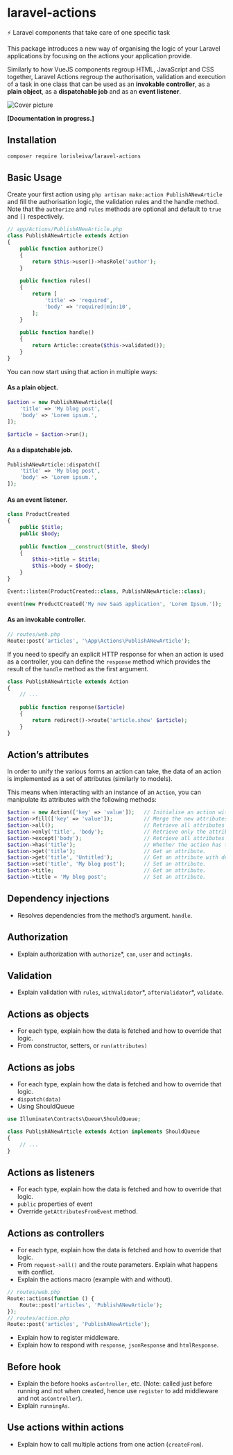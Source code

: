# laravel-actions
⚡️ Laravel components that take care of one specific task

This package introduces a new way of organising the logic of your Laravel applications by focusing on the actions your application provide.

Similarly to how VueJS components regroup HTML, JavaScript and CSS together, Laravel Actions regroup the authorisation, validation and execution of a task in one class that can be used as an **invokable controller**, as a **plain object**, as a **dispatchable job** and as an **event listener**.

![Cover picture](https://user-images.githubusercontent.com/3642397/58073806-87342680-7b9b-11e9-9669-df35fba71f6b.png)


**[Documentation in progress.]**

## Installation

```sh
composer require lorisleiva/laravel-actions
```

## Basic Usage

Create your first action using `php artisan make:action PublishANewArticle` and fill the authorisation logic, the validation rules and the handle method. Note that the `authorize` and `rules` methods are optional and default to `true` and `[]` respectively.

```php
// app/Actions/PublishANewArticle.php
class PublishANewArticle extends Action
{
    public function authorize()
    {
        return $this->user()->hasRole('author');
    }
    
    public function rules()
    {
        return [
            'title' => 'required',
            'body' => 'required|min:10',
        ];
    }
    
    public function handle()
    {
        return Article::create($this->validated());
    }
}
```

You can now start using that action in multiple ways:

#### As a plain object.

```php
$action = new PublishANewArticle([
    'title' => 'My blog post',
    'body' => 'Lorem ipsum.',
]);

$article = $action->run();
```

#### As a dispatchable job.

```php
PublishANewArticle::dispatch([
    'title' => 'My blog post',
    'body' => 'Lorem ipsum.',
]);
```

#### As an event listener.

```php
class ProductCreated
{
    public $title;
    public $body;
    
    public function __construct($title, $body)
    {
        $this->title = $title;
        $this->body = $body;
    }
}

Event::listen(ProductCreated::class, PublishANewArticle::class);

event(new ProductCreated('My new SaaS application', 'Lorem Ipsum.'));
```

#### As an invokable controller.

```php
// routes/web.php
Route::post('articles', '\App\Actions\PublishANewArticle');
```
If you need to specify an explicit HTTP response for when an action is used as a controller, you can define the `response` method which provides the result of the `handle` method as the first argument.

```php
class PublishANewArticle extends Action
{
    // ...
    
    public function response($article)
    {
        return redirect()->route('article.show' $article);
    }
}
```

## Action’s attributes
In order to unify the various forms an action can take, the data of an action is implemented as a set of attributes (similarly to models).

This means when interacting with an instance of an `Action`, you can manipulate its attributes with the following methods:

```php
$action = new Action(['key' => 'value']);   // Initialise an action with the provided attribute.
$action->fill(['key' => 'value']);          // Merge the new attributes with the existing attributes.
$action->all();                             // Retrieve all attributes of an action as an array.
$action->only('title', 'body');             // Retrieve only the attributes provided.
$action->except('body');                    // Retrieve all attributes excepts the one provided.
$action->has('title');                      // Whether the action has the provided attribute.
$action->get('title');                      // Get an attribute.
$action->get('title', 'Untitled');          // Get an attribute with default value.
$action->set('title', 'My blog post');      // Set an attribute.
$action->title;                             // Get an attribute.
$action->title = 'My blog post';            // Set an attribute.
```

## Dependency injections
- Resolves dependencies from the method’s argument. `handle`.

## Authorization
- Explain authorization with `authorize`\*, `can`, `user` and `actingAs`.

## Validation
- Explain validation with `rules`, `withValidator`\*, `afterValidator`\*, `validate`.

## Actions as objects
- For each type, explain how the data is fetched and how to override that logic.
- From constructor, setters, or `run(attributes)`

## Actions as jobs
- For each type, explain how the data is fetched and how to override that logic.
- `dispatch(data)`
- Using ShouldQueue

```php
use Illuminate\Contracts\Queue\ShouldQueue;

class PublishANewArticle extends Action implements ShouldQueue
{
    // ...
}
```

## Actions as listeners
- For each type, explain how the data is fetched and how to override that logic.
- `public` properties of event
- Override `getAttributesFromEvent` method.

## Actions as controllers
- For each type, explain how the data is fetched and how to override that logic.
- From `request->all()` and the route parameters. Explain what happens with conflict.
- Explain the actions macro (example with and without).

```php
// routes/web.php
Route::actions(function () {
    Route::post('articles', 'PublishANewArticle');
});
// routes/action.php
Route::post('articles', 'PublishANewArticle');
```

- Explain how to register middleware.
- Explain how to respond with `response`, `jsonResponse` and `htmlResponse`.

## Before hook
- Explain the before hooks `asController`, etc. (Note: called just before running and not when created, hence use `register` to add middleware and not `asController`).
- Explain `runningAs`.

## Use actions within actions
- Explain how to call multiple actions from one action (`createFrom`).
